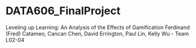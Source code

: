 # DATA606_FinalProject
Leveling up Learning: An Analysis of the Effects of Gamification
Ferdinand (Fred) Catameo, Cancan Chen, David Errington, Paul Lin, Kelly Wu - Team L02-04
